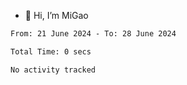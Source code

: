 - 👋 Hi, I’m MiGao

<!--START_SECTION:waka-->

```txt
From: 21 June 2024 - To: 28 June 2024

Total Time: 0 secs

No activity tracked
```

<!--END_SECTION:waka-->